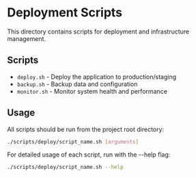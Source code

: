 # Deployment Scripts

This directory contains scripts for deployment and infrastructure management.

## Scripts

- `deploy.sh` - Deploy the application to production/staging
- `backup.sh` - Backup data and configuration
- `monitor.sh` - Monitor system health and performance

## Usage

All scripts should be run from the project root directory:

```bash
./scripts/deploy/script_name.sh [arguments]
```

For detailed usage of each script, run with the --help flag:

```bash
./scripts/deploy/script_name.sh --help
```
